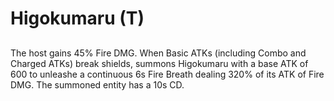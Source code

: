 # Higokumaru (T)

## 

The host gains 45% Fire DMG. When Basic ATKs (including Combo and Charged ATKs) break shields, summons Higokumaru with a base ATK of 600 to unleashe a continuous 6s Fire Breath dealing 320% of its ATK of Fire DMG. The summoned entity has a 10s CD.